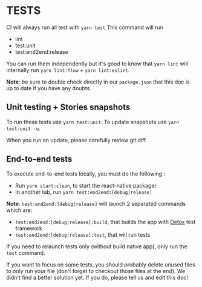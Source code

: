 # TESTS

CI will always run all test with `yarn test`
This command will run

- lint
- test:unit
- test:end2end:release

You can run them independently but it's good to know that `yarn lint` will internally run `yarn lint:flow` + `yarn lint:eslint`.

**Note**: be sure to double check directly in our `package.json` that this doc is up to date if you have any doubts.

## Unit testing + Stories snapshots

To run these tests use `yarn test:unit`.
To update snapshots use `yarn test:unit -u`.

When you run an update, please carefully review git diff.

## End-to-end tests

To execute end-to-end tests locally, you must do the following :

- Run `yarn start:clean`, to start the react-native packager
- In another tab, run `yarn test:end2end:[debug|release]`

**Note**: `test:end2end:[debug|release]` will launch 2 separated commands which are:

- `test:end2end:[debug|release]:build`, that builds the app with [Detox](https://github.com/wix/Detox) test framework
- `test:end2end:[debug|release]:test`, that will run tests

If you need to relaunch tests only (without build native app), only run the `test` command.

If you want to focus on some tests, you should probably delete unused files to only run your file (don't forget to checkout those files at the end). We didn't find a better solution yet. If you do, please tell us and edit this doc!
